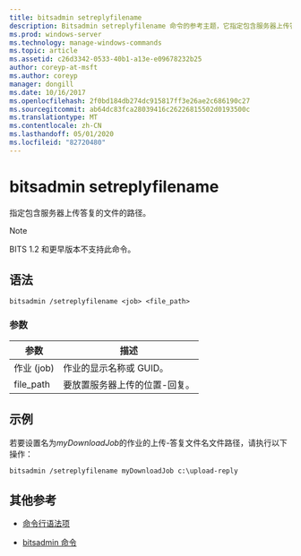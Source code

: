 ```yaml
---
title: bitsadmin setreplyfilename
description: Bitsadmin setreplyfilename 命令的参考主题，它指定包含服务器上传答复的文件的路径。
ms.prod: windows-server
ms.technology: manage-windows-commands
ms.topic: article
ms.assetid: c26d3342-0533-40b1-a13e-e09678232b25
author: coreyp-at-msft
ms.author: coreyp
manager: dongill
ms.date: 10/16/2017
ms.openlocfilehash: 2f0bd184db274dc915817ff3e26ae2c686190c27
ms.sourcegitcommit: ab64dc83fca28039416c26226815502d0193500c
ms.translationtype: MT
ms.contentlocale: zh-CN
ms.lasthandoff: 05/01/2020
ms.locfileid: "82720480"
---
```

# <a name="bitsadmin-setreplyfilename"></a>bitsadmin setreplyfilename

指定包含服务器上传答复的文件的路径。

> [!NOTE]
> BITS 1.2 和更早版本不支持此命令。

## <a name="syntax"></a>语法

```
bitsadmin /setreplyfilename <job> <file_path>
```

### <a name="parameters"></a>参数

| 参数 | 描述 |
| -------------- | -------------- |
| 作业 (job) | 作业的显示名称或 GUID。 |
| file_path | 要放置服务器上传的位置-回复。 |

## <a name="examples"></a>示例

若要设置名为*myDownloadJob*的作业的上传-答复文件名文件路径，请执行以下操作：

```
bitsadmin /setreplyfilename myDownloadJob c:\upload-reply
```

## <a name="additional-references"></a>其他参考

- [命令行语法项](command-line-syntax-key.md)

- [bitsadmin 命令](bitsadmin.md)
